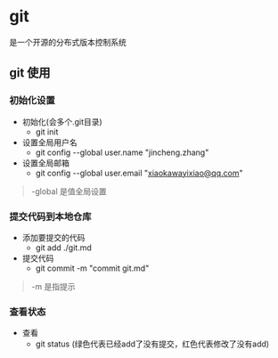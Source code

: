 # git

是一个开源的分布式版本控制系统

## git 使用

### 初始化设置

- 初始化(会多个.git目录)
  - git init
- 设置全局用户名
  - git config --global user.name "jincheng.zhang"
- 设置全局邮箱
  - git config --global user.email "xiaokawayixiao@qq.com"

> -global 是值全局设置

### 提交代码到本地仓库

- 添加要提交的代码
  - git add ./git.md
- 提交代码
  - git commit -m "commit git.md"  

> -m 是指提示

### 查看状态

- 查看
  - git status (绿色代表已经add了没有提交，红色代表修改了没有add)

